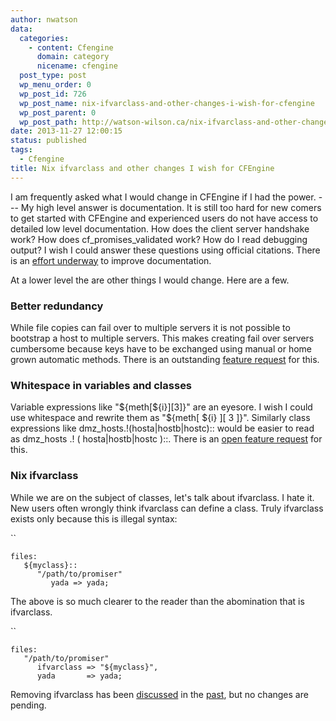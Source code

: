 ```yaml
---
author: nwatson
data:
  categories:
    - content: Cfengine
      domain: category
      nicename: cfengine
  post_type: post
  wp_menu_order: 0
  wp_post_id: 726
  wp_post_name: nix-ifvarclass-and-other-changes-i-wish-for-cfengine
  wp_post_parent: 0
  wp_post_path: http://watson-wilson.ca/nix-ifvarclass-and-other-changes-i-wish-for-cfengine/
date: 2013-11-27 12:00:15
status: published
tags:
  - Cfengine
title: Nix ifvarclass and other changes I wish for CFEngine
---
```



I am frequently asked what I would change in CFEngine if I had the
power. --- My high level answer is documentation. It is still too hard
for new comers to get started with CFEngine and experienced users do
not have access to detailed low level documentation. How does the
client server handshake work? How does cf_promises_validated work? How
do I read debugging output? I wish I could answer these questions using
official citations. There is an [effort underway](https://groups.google.com/forum/?fromgroups#!searchin/help-cfengine/documentation/help-cfengine/Tyvg3-7k-Lw/JTmMcaI_riQJ)
to improve documentation.

At a lower level the are other things I would change. Here are a few.

### Better redundancy ###

While file copies can fail over to multiple servers it is not possible
to bootstrap a host to multiple servers. This makes creating fail over
servers cumbersome because keys have to be exchanged using manual or
home grown automatic methods. There is an outstanding [ feature request](https://cfengine.com/dev/issues/3570)
for this.

### Whitespace in variables and classes ###

Variable expressions like "${meth[${i}][3]}" are an eyesore. I wish I
could use whitespace and rewrite them as "${meth[ ${i} ][ 3 ]}".
Similarly class expressions like dmz_hosts.!(hosta|hostb|hostc):: would
be easier to read as dmz_hosts .! ( hosta|hostb|hostc )::. There is an
[ open feature request](https://cfengine.com/dev/issues/1771) for this.

### Nix ifvarclass ###

While we are on the subject of classes, let's talk about ifvarclass. I
hate it. New users often wrongly think ifvarclass can define a class.
Truly ifvarclass exists only because this is illegal syntax:

``

    files:
       ${myclass}::
          "/path/to/promiser"
             yada => yada;

The above is so much clearer to the reader than the abomination that is
ifvarclass.

``

    files:
       "/path/to/promiser"
          ifvarclass => "${myclass}",
          yada       => yada;

Removing ifvarclass has been [ discussed](https://cfengine.com/bugtracker/view.php?id=894)
in the [past](https://groups.google.com/forum/?fromgroups#!searchin/help-cfengine/classes$20iteration$20ifvarclass$20watson/help-cfengine/jztMvL_V1g8/1hRDUSV2XSwJ),
but no changes are pending.
